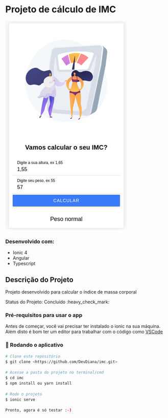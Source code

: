 
# Projeto de cálculo de IMC

![captura de tela do app funcionando 1](https://github.com/DevDiana/imc/blob/14900fbb04b1e0087c500bbb543a639f9846eb7a/Captura%20de%20tela%20de%202021-03-29%2023-06-00.png)

### Desenvolvido com:
* Ionic 4
* Angular
* Typescript
## Descrição do Projeto
<p align="justify">Projeto desenvolvido para calcular o índice de massa corporal </p>
   Status do Projeto: Concluído :heavy_check_mark: <br>
   
   ### Pré-requisitos para usar o app

Antes de começar, você vai precisar ter instalado o ionic na sua máquina.
Além disto é bom ter um editor para trabalhar com o código como [VSCode](https://code.visualstudio.com/)

### 🎲 Rodando o aplicativo

```bash
# Clone este repositório
$ git clone <https://github.com/DevDiana/imc.git>

# Acesse a pasta do projeto no terminal/cmd
$ cd imc
$ npm install ou yarn install

# Rode o projeto
$ ionic serve

Pronto, agora é só testar :-)




